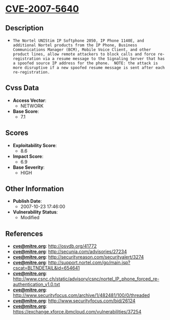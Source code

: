 
# [CVE-2007-5640](https://cve.mitre.org/cgi-bin/cvename.cgi?name=CVE-2007-5640)

## Description

- `The Nortel UNIStim IP Softphone 2050, IP Phone 1140E, and additional Nortel products from the IP Phone, Business Communications Manager (BCM), Mobile Voice Client, and other product lines, allow remote attackers to block calls and force re-registration via a resume message to the Signaling Server that has a spoofed source IP address for the phone.  NOTE: the attack is more disruptive if a new spoofed resume message is sent after each re-registration.`

## Cvss Data

- **Access Vector**:
  - NETWORK
- **Base Score**:
  - 7.1

## Scores

- **Exploitability Score**:
  - 8.6
- **Impact Score**:
  - 6.9
- **Base Severity**:
  - HIGH

## Other Information

- **Publish Date**:
  - 2007-10-23 17:46:00
- **Vulnerability Status**:
  - Modified

## References

- **cve@mitre.org**: http://osvdb.org/41772
- **cve@mitre.org**: http://secunia.com/advisories/27234
- **cve@mitre.org**: http://securityreason.com/securityalert/3274
- **cve@mitre.org**: http://support.nortel.com/go/main.jsp?cscat=BLTNDETAIL&id=654641
- **cve@mitre.org**: http://www.csnc.ch/static/advisory/csnc/nortel_IP_phone_forced_re-authentication_v1.0.txt
- **cve@mitre.org**: http://www.securityfocus.com/archive/1/482481/100/0/threaded
- **cve@mitre.org**: http://www.securityfocus.com/bid/26124
- **cve@mitre.org**: https://exchange.xforce.ibmcloud.com/vulnerabilities/37254
